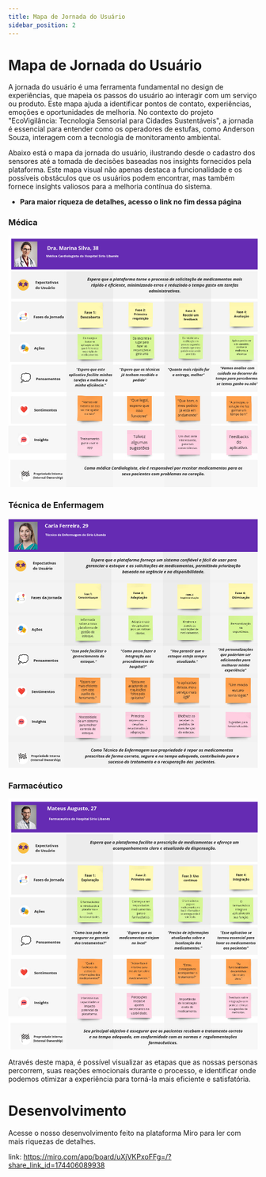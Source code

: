 ```yaml
---
title: Mapa de Jornada do Usuário
sidebar_position: 2
---
```


# Mapa de Jornada do Usuário

A jornada do usuário é uma ferramenta fundamental no design de experiências, que mapeia os passos do usuário ao interagir com um serviço ou produto. Este mapa ajuda a identificar pontos de contato, experiências, emoções e oportunidades de melhoria. No contexto do projeto "EcoVigilância: Tecnologia Sensorial para Cidades Sustentáveis", a jornada é essencial para entender como os operadores de estufas, como Anderson Souza, interagem com a tecnologia de monitoramento ambiental.

Abaixo está o mapa da jornada do usuário, ilustrando desde o cadastro dos sensores até a tomada de decisões baseadas nos insights fornecidos pela plataforma. Este mapa visual não apenas destaca a funcionalidade e os possíveis obstáculos que os usuários podem encontrar, mas também fornece insights valiosos para a melhoria contínua do sistema.

* **Para maior riqueza de detalhes, acesso o link no fim dessa página**

### Médica

![img alt](./img/Mapa%20da%20Jornada.jpg)

### Técnica de Enfermagem

![img alt](./img/Mapa%20da%20Jornada(1).jpg)

### Farmacéutico

![img alt](./img/Mapa%20da%20Jornada(2).jpg)

Através deste mapa, é possível visualizar as etapas que as nossas personas percorrem, suas reações emocionais durante o processo, e identificar onde podemos otimizar a experiência para torná-la mais eficiente e satisfatória.

# Desenvolvimento

Acesse o nosso desenvolvimento feito na plataforma Miro para ler com mais riquezas de detalhes.

link: https://miro.com/app/board/uXjVKPxoFFg=/?share_link_id=174406089938
